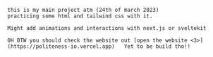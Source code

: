     this is my main project atm (24th of march 2023)
    practicing some html and tailwind css with it. 

    Might add animations and interactions with next.js or sveltekit 

    OH BTW you should check the website out [open the website <3>](https://politeness-io.vercel.app)   Yet to be build tho!!